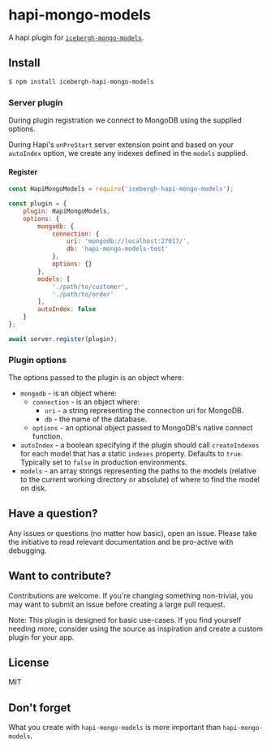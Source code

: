 # hapi-mongo-models

A hapi plugin for [`icebergh-mongo-models`](https://github.com/icebergh-io/mongo-models).

## Install

```bash
$ npm install icebergh-hapi-mongo-models
```


### Server plugin

During plugin registration we connect to MongoDB using the supplied options.

During Hapi's `onPreStart` server extension point and based on your `autoIndex`
option, we create any indexes defined in the `models` supplied.

#### Register

```js
const HapiMongoModels = require('icebergh-hapi-mongo-models');

const plugin = {
    plugin: HapiMongoModels,
    options: {
        mongodb: {
            connection: {
                uri: 'mongodb://localhost:27017/',
                db: 'hapi-mongo-models-test'
            },
            options: {}
        },
        models: [
            './path/to/customer',
            './path/to/order'
        ],
        autoIndex: false
    }
};

await server.register(plugin);
```

### Plugin options

The options passed to the plugin is an object where:

- `mongodb` - is an object where:
  - `connection` - is an object where:
    - `uri` - a string representing the connection uri for MongoDB.
    - `db` - the name of the database.
  - `options` - an optional object passed to MongoDB's native connect function.
- `autoIndex` - a boolean specifying if the plugin should call `createIndexes`
   for each model that has a static `indexes` property. Defaults to `true`.
   Typically set to `false` in production environments.
- `models` - an array strings representing the paths to the models (relative to
  the current working directory or absolute) of where to find the model on
  disk.


## Have a question?

Any issues or questions (no matter how basic), open an issue. Please take the
initiative to read relevant documentation and be pro-active with debugging.


## Want to contribute?

Contributions are welcome. If you're changing something non-trivial, you may
want to submit an issue before creating a large pull request.

Note: This plugin is designed for basic use-cases. If you find yourself
needing more, consider using the source as inspiration and create a custom
plugin for your app.


## License

MIT


## Don't forget

What you create with `hapi-mongo-models` is more important than `hapi-mongo-models`.
